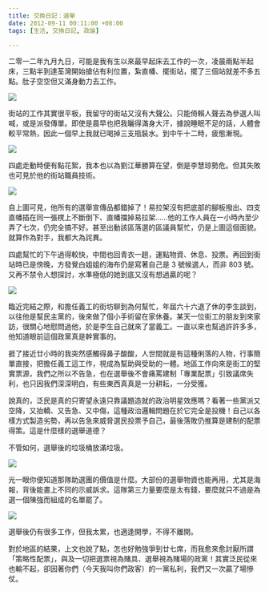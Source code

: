 ```yaml
---
title: 交換日記：選舉
date: 2012-09-11 00:11:00 +08:00
tags: [生活, 交換日記, 政論]

---
```


二零一二年九月九日，可能是我有生以來最早起床去工作的一次，凌晨兩點半起床，三點半到達荃灣開始搶佔有利位置，紮直幡、擺街站，擺了三個站就差不多五點。肚子空空但又滿身動力去工作。  
  
[![](//2.bp.blogspot.com/-vh-cj5lxYcg/UE4KfVu5XFI/AAAAAAAABEU/CblBG5XPQBU/s400/DSC_0003.jpg)](//2.bp.blogspot.com/-vh-cj5lxYcg/UE4KfVu5XFI/AAAAAAAABEU/CblBG5XPQBU/s1600/DSC%5F0003.jpg)

街站的工作其實很平板，我留守的街站又沒有大聲公。只能倚賴人聲去為參選人叫喊，或是派發傳單。即使是晨早也把我曬得滿身大汗，據說睡眠不足的話，人體會較平常熱，因此一個早上我就已喝掉三支瓶裝水。到中午十二時，疲態漸現。  
  
[![](//1.bp.blogspot.com/-5r1wKzqAdco/UE4KglyM7NI/AAAAAAAABEY/_W74_F_LPn4/s400/DSC_0004.jpg)](//1.bp.blogspot.com/-5r1wKzqAdco/UE4KglyM7NI/AAAAAAAABEY/%5FW74%5FF%5FLPn4/s1600/DSC%5F0004.jpg)

  
四處走動時便有點花絮，我本也以為劉江華勝算在望，倒是李慧琼勢危。但其失敗也可見於他的街站職員技術。  
  
[![](//2.bp.blogspot.com/-jjIPHlPu3ZM/UE4KhxzQOWI/AAAAAAAABEk/86F6mucuCNg/s400/DSC_0006.jpg)](//2.bp.blogspot.com/-jjIPHlPu3ZM/UE4KhxzQOWI/AAAAAAAABEk/86F6mucuCNg/s1600/DSC%5F0006.jpg)

  
自上圖可見，他所有的選舉宣傳品都錯掉了！易拉架沒有把底部的腳板撥出、四支直幡插在同一張櫈上不斷倒下、直幡擋掉易拉架……他的工作人員在一小時內至少弄了七次，仍完全搞不好。甚至出動該區落選的區議員幫忙，仍是上圖這個面貌。就算作為對手，我都大為詫異。  
  
四處幫忙的下午過得較快，中間也回青衣一趟，運點物資、休息、投票。再回到街站時已是傍晚，方發覺白姐姐的海布仍是寫著自己是 3 號候選人，而非 803 號。又再不禁令人想探討，水準極低的她到底又沒有想過贏的呢？  
  
[![](//3.bp.blogspot.com/-g1aENirsodk/UE4Kjejet5I/AAAAAAAABEo/KSSTEVbkpTY/s400/DSC_0007.jpg)](//3.bp.blogspot.com/-g1aENirsodk/UE4Kjejet5I/AAAAAAAABEo/KSSTEVbkpTY/s1600/DSC%5F0007.jpg)

  
臨近完結之際，和擔任義工的街坊聊到為何幫忙，年屆六十六退了休的李生談到，以往他是幫民主黨的，後來做了個小手術留在家休養。某天一位街工的朋友到來家訪，很關心地慰問過他，於是李生自己就來了當義工。一直以來也幫過許許多多，他知道眼前這個政黨真是幹實事的。  
  
捱了接近廿小時的我突然感觸得鼻子酸酸，人世間就是有這種俐落的人物，行事簡單直接，把擔任義工這工作，視成為幫助與受助的一體。地區工作向來是街工的堅實票源，我們之所以不告急，也在選舉後不會痛罵建制「專業配票」引致議席失利，也只因我們深深明白，有些東西真真是一分耕耘，一分受獲。  
  
說真的，泛民是真的只寄望永遠只靠議題造就的政治明星效應嗎？看著一些黨派又空降，又抬轎、又告急、又中傷，這種政治邏輯問題在於它完全是投機！自己以各樣方式製造劣勢，再以告急來威脅選民投票予自己，最後落敗仍推算是建制的配票得策。這是什麼樣的選舉道德？  
  
不管如何，選舉後的垃圾桶放滿垃圾。  
  
[![](//1.bp.blogspot.com/-RNFnT4j4yUM/UE4KkiYphkI/AAAAAAAABEw/6SXrgLlIvuk/s640/DSC_0008.jpg)](//1.bp.blogspot.com/-RNFnT4j4yUM/UE4KkiYphkI/AAAAAAAABEw/6SXrgLlIvuk/s1600/DSC%5F0008.jpg)

  
光一眼你便知道那隊助選團的價值是什麼。大部份的選舉物資也能再用，尤其是海報，背後能畫上不同的示威訴求。這隊第三力量要麼是太有錢，要麼就只不過是為選一個陳強而組成的名單罷了。   
  
[![](//1.bp.blogspot.com/-LoWskWCkZkc/UE4Klx23DFI/AAAAAAAABE4/CIYaI6ozSME/s320/DSC_0012.jpg)](//1.bp.blogspot.com/-LoWskWCkZkc/UE4Klx23DFI/AAAAAAAABE4/CIYaI6ozSME/s1600/DSC%5F0012.jpg)

  
選舉後仍有很多工作，但我太累，也適逢開學，不得不離開。  
  
對於地區的結果，上文也說了點，怎也好勉強爭到廿七席，而我愈來愈討厭所謂「策略性配票」，與及一切把選票視為賭具、選舉視為賭場的政黨！其實泛民從來也輸不起，卻因著你們（今天我叫你們政客）的一黨私利，我們又一次贏了場慘仗。
